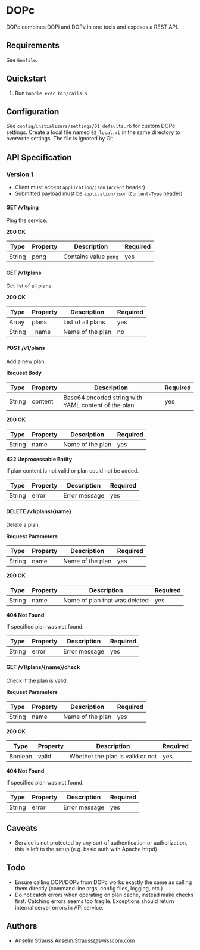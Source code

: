 # DOPc

DOPc combines DOPi and DOPv in one tools and exposes a REST API.

## Requirements

See `Gemfile`.

## Quickstart

1. Run `bundle exec bin/rails s`

## Configuration

See `config/initializers/settings/01_defaults.rb` for custom DOPc settings.
Create a local file named `02_local.rb` in the same directory to overwrite
settings. The file is ignored by Git.

## API Specification

### Version 1

* Client must accept `application/json` (`Accept` header)
* Submitted payload must be `application/json` (`Content-Type` header)

#### GET /v1/ping

Ping the service.

**200 OK**

| Type | Property | Description | Required |
| --- | --- | --- | --- |
| String | pong | Contains value `pong` | yes |

#### GET /v1/plans

Get list of all plans.

**200 OK**

| Type | Property | Description | Required |
| --- | --- | --- | --- |
| Array | plans | List of all plans | yes |
| String | &nbsp;&nbsp;name | Name of the plan | no |

#### POST /v1/plans

Add a new plan.

**Request Body**

| Type | Property | Description | Required |
| --- | --- | --- | --- |
| String | content | Base64 encoded string with YAML content of the plan | yes |

**200 OK**

| Type | Property | Description | Required |
| --- | --- | --- | --- |
| String | name | Name of the plan | yes |

**422 Unprocessable Entity**

If plan content is not valid or plan could not be added.

| Type | Property | Description | Required |
| --- | --- | --- | --- |
| String | error | Error message | yes |

#### DELETE /v1/plans/{name}

Delete a plan.

**Request Parameters**

| Type | Property | Description | Required |
| --- | --- | --- | --- |
| String | name | Name of the plan | yes |

**200 OK**

| Type | Property | Description | Required |
| --- | --- | --- | --- |
| String | name | Name of plan that was deleted | yes |

**404 Not Found**

If specified plan was not found.

| Type | Property | Description | Required |
| --- | --- | --- | --- |
| String | error | Error message | yes |

#### GET /v1/plans/{name}/check

Check if the plan is valid.

**Request Parameters**

| Type | Property | Description | Required |
| --- | --- | --- | --- |
| String | name | Name of the plan | yes |

**200 OK**

| Type | Property | Description | Required |
| --- | --- | --- | --- |
| Boolean | valid | Whether the plan is valid or not | yes |

**404 Not Found**

If specified plan was not found.

| Type | Property | Description | Required |
| --- | --- | --- | --- |
| String | error | Error message | yes |

## Caveats

* Service is not protected by any sort of authentication or authorization, this
  is left to the setup (e.g. basic auth with Apache httpd).

## Todo

* Ensure calling DOPi/DOPv from DOPc works exactly the same as calling them
  directly (command line args, config files, logging, etc.)
* Do not catch errors when operating on plan cache, instead make checks first.
  Catching errors seems too fragile. Exceptions should return internal server
  errors in API service.

## Authors

* Anselm Strauss <Anselm.Strauss@swisscom.com>

